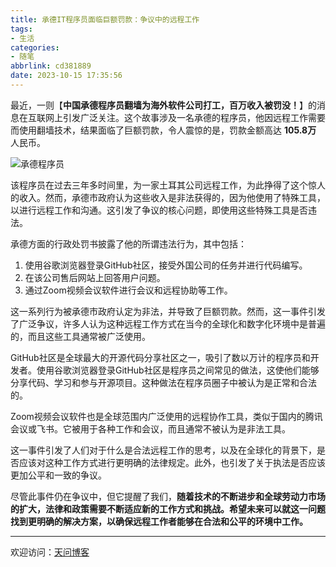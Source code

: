 ```yaml
---
title: 承德IT程序员面临巨额罚款：争议中的远程工作
tags:
- 生活
categories:
- 随笔
abbrlink: cd381889
date: 2023-10-15 17:35:56
---
```


最近，一则【**中国承德程序员翻墙为海外软件公司打工，百万收入被罚没！**】的消息在互联网上引发广泛关注。这个故事涉及一名承德的程序员，他因远程工作需要而使用翻墙技术，结果面临了巨额罚款，令人震惊的是，罚款金额高达 **105.8万** 人民币。

![承德程序员](https://tiven.cn/static/img/news-01-pR45MQfB.jpg)

<!-- more -->

该程序员在过去三年多时间里，为一家土耳其公司远程工作，为此挣得了这个惊人的收入。然而，承德市政府认为这些收入是非法获得的，因为他使用了特殊工具，以进行远程工作和沟通。这引发了争议的核心问题，即使用这些特殊工具是否违法。

承德方面的行政处罚书披露了他的所谓违法行为，其中包括：

1. 使用谷歌浏览器登录GitHub社区，接受外国公司的任务并进行代码编写。
2. 在该公司售后网站上回答用户问题。
3. 通过Zoom视频会议软件进行会议和远程协助等工作。

这一系列行为被承德市政府认定为非法，并导致了巨额罚款。然而，这一事件引发了广泛争议，许多人认为这种远程工作方式在当今的全球化和数字化环境中是普遍的，而且这些工具通常被广泛使用。

GitHub社区是全球最大的开源代码分享社区之一，吸引了数以万计的程序员和开发者。使用谷歌浏览器登录GitHub社区是程序员之间常见的做法，这使他们能够分享代码、学习和参与开源项目。这种做法在程序员圈子中被认为是正常和合法的。

Zoom视频会议软件也是全球范围内广泛使用的远程协作工具，类似于国内的腾讯会议或飞书。它被用于各种工作和会议，而且通常不被认为是非法工具。

这一事件引发了人们对于什么是合法远程工作的思考，以及在全球化的背景下，是否应该对这种工作方式进行更明确的法律规定。此外，也引发了关于执法是否应该更加公平和一致的争议。

尽管此事件仍在争议中，但它提醒了我们，**随着技术的不断进步和全球劳动力市场的扩大，法律和政策需要不断适应新的工作方式和挑战。希望未来可以就这一问题找到更明确的解决方案，以确保远程工作者能够在合法和公平的环境中工作。**

---

欢迎访问：[天问博客](https://tiven.cn/p/cd381889/ "天问博客-专注于大前端技术")

